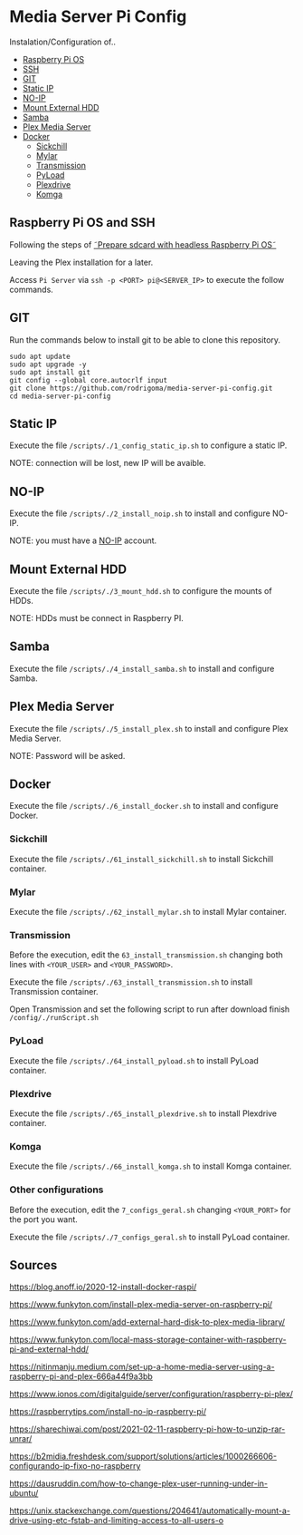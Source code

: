 # Media Server Pi Config

Instalation/Configuration of..
- [Raspberry Pi OS](#raspberry-pi-os-and-ssh)
- [SSH](#raspberry-pi-os-and-ssh)
- [GIT](#git)
- [Static IP](#static-ip)
- [NO-IP](#no-ip)
- [Mount External HDD](#mount-external-hdd)
- [Samba](#samba)
- [Plex Media Server](#plex-media-server)
- [Docker](#docker)
  - [Sickchill](#sickchill)
  - [Mylar](#mylar)
  - [Transmission](#transmission)
  - [PyLoad](#pyload)
  - [Plexdrive](#plexdrive)
  - [Komga](#komga)


## Raspberry Pi OS and SSH

Following the steps of [˜Prepare sdcard with headless Raspberry Pi OS˜](https://www.funkyton.com/install-plex-media-server-on-raspberry-pi/)

Leaving the Plex installation for a later.

Access `Pi Server` via `ssh -p <PORT> pi@<SERVER_IP>` to execute the follow commands. 


## GIT

Run the commands below to install git to be able to clone this repository.

```
sudo apt update
sudo apt upgrade -y
sudo apt install git
git config --global core.autocrlf input
git clone https://github.com/rodrigoma/media-server-pi-config.git
cd media-server-pi-config
```


## Static IP

Execute the file `/scripts/./1_config_static_ip.sh` to configure a static IP.

NOTE: connection will be lost, new IP will be avaible.


## NO-IP

Execute the file `/scripts/./2_install_noip.sh` to install and configure NO-IP.

NOTE: you must have a [NO-IP](https://www.noip.com/) account.


## Mount External HDD

Execute the file `/scripts/./3_mount_hdd.sh` to configure the mounts of HDDs.

NOTE: HDDs must be connect in Raspberry PI.

## Samba

Execute the file `/scripts/./4_install_samba.sh` to install and configure Samba.


## Plex Media Server

Execute the file `/scripts/./5_install_plex.sh` to install and configure Plex Media Server.

NOTE: Password will be asked.


## Docker

Execute the file `/scripts/./6_install_docker.sh` to install and configure Docker.


### Sickchill

Execute the file `/scripts/./61_install_sickchill.sh` to install Sickchill container.


### Mylar

Execute the file `/scripts/./62_install_mylar.sh` to install Mylar container.


### Transmission

Before the execution, edit the `63_install_transmission.sh` changing both lines with `<YOUR_USER>` and `<YOUR_PASSWORD>`.

Execute the file `/scripts/./63_install_transmission.sh` to install Transmission container.

Open Transmission and set the following script to run after download finish `/config/./runScript.sh`


### PyLoad

Execute the file `/scripts/./64_install_pyload.sh` to install PyLoad container.


### Plexdrive

Execute the file `/scripts/./65_install_plexdrive.sh` to install Plexdrive container.


### Komga

Execute the file `/scripts/./66_install_komga.sh` to install Komga container.


### Other configurations

Before the execution, edit the `7_configs_geral.sh` changing `<YOUR_PORT>` for the port you want.

Execute the file `/scripts/./7_configs_geral.sh` to install PyLoad container.


## Sources

https://blog.anoff.io/2020-12-install-docker-raspi/

https://www.funkyton.com/install-plex-media-server-on-raspberry-pi/

https://www.funkyton.com/add-external-hard-disk-to-plex-media-library/

https://www.funkyton.com/local-mass-storage-container-with-raspberry-pi-and-external-hdd/

https://nitinmanju.medium.com/set-up-a-home-media-server-using-a-raspberry-pi-and-plex-666a44f9a3bb

https://www.ionos.com/digitalguide/server/configuration/raspberry-pi-plex/

https://raspberrytips.com/install-no-ip-raspberry-pi/

https://sharechiwai.com/post/2021-02-11-raspberry-pi-how-to-unzip-rar-unrar/

https://b2midia.freshdesk.com/support/solutions/articles/1000266606-configurando-ip-fixo-no-raspberry

https://dausruddin.com/how-to-change-plex-user-running-under-in-ubuntu/

https://unix.stackexchange.com/questions/204641/automatically-mount-a-drive-using-etc-fstab-and-limiting-access-to-all-users-o
